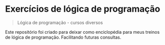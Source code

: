 # Exercícios de lógica de programação

> Lógica de programação - cursos diversos

Este repositório foi criado para deixar como enciclopédia para meus treinos de lógica de programação. Facilitando futuras consultas.